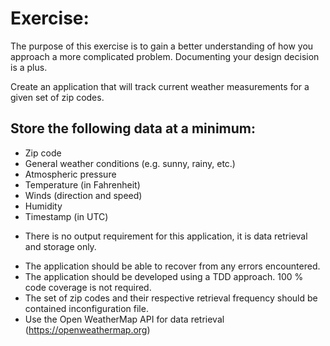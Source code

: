 # Exercise:

The purpose of this exercise is to gain a better understanding of how you approach a more complicated problem. Documenting your design decision is a plus.

Create an application that will track current weather measurements for a given set of zip codes.

## Store the following data at a minimum:

* Zip code
* General weather conditions (e.g. sunny, rainy, etc.)
* Atmospheric pressure
* Temperature (in Fahrenheit)
* Winds (direction and speed)
* Humidity
* Timestamp (in UTC)

- There is no output requirement for this application, it is data retrieval and storage only.

* The application should be able to recover from any errors encountered.
* The application should be developed using a TDD approach. 100 % code coverage is not required.
* The set of zip codes and their respective retrieval frequency should be contained inconfiguration file.
* Use the Open WeatherMap API for data retrieval (https://openweathermap.org)
